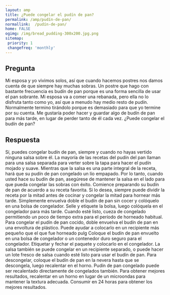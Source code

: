 ```yaml
---
layout: amp
title: ¿Puede congelar el pudín de pan?  
permalink: /amp/pudín-de-pan/
normallink:  /pudín-de-pan/
home: FALSE
ogimg: /img/bread_pudding-300x200.jpg.png
sitemap:
 priority: 1
 changefreq: 'monthly'
---
```




## Pregunta

Mi esposa y yo vivimos solos, así que cuando hacemos postres nos damos cuenta de que siempre hay muchas sobras. Un postre que hago con bastante frecuencia es budín de pan porque es una forma sencilla de usar el pan sobrante. Mi esposa va a comer una rebanada, pero ella no lo disfruta tanto como yo, así que a menudo hay medio resto de pudín. Normalmente termino tirándolo porque es demasiado para que yo termine por su cuenta. Me gustaría poder hacer y guardar algo de budín de pan para más tarde, en lugar de perder tanto de él cada vez. ¿Puede congelar el budín de pan?


<amp-img src="https://sepuedecongelar.com/img/bread_pudding-300x200.jpg" alt="¿Puede congelar el pudín de pan?" height="400" width="800"></amp-img>


## Respuesta

Sí, puedes congelar budín de pan, siempre y cuando no hayas vertido ninguna salsa sobre él. La mayoría de las recetas del pudín del pan llaman para una salsa separada para verter sobre la tapa para hacer el pudín mojado y suave. Mientras que la salsa es una parte integral de la receta, hará que su pudín de pan congelado un lío empapado. Por lo tanto, cuando usted hace su budín de pan, asegúrese de mantener la salsa en el lado para que pueda congelar las sobras con éxito.
Comience preparando su budín de pan de acuerdo a su receta favorita. Si lo desea, siempre puede dividir la receta por la mitad antes de cocinar y congelar la mitad para hornear más tarde. Simplemente envuelva doble el budín de pan sin cocer y colóquelo en una bolsa de congelador. Selle y etiquete la bolsa, luego colóquela en el congelador para más tarde. Cuando esté listo, cueza de congelado permitiendo un poco de tiempo extra para el período de horneado habitual.
Para congelar el pudín de pan cocido, doble envuelva el budín de pan en una envoltura de plástico. Puede ayudar a colocarlo en un recipiente más pequeño que el que fue horneado pulg Coloque el budín de pan envuelto en una bolsa de congelador o un contenedor duro seguro para el congelador. Etiquetar y fechar el paquete y colocarlo en el congelador. La salsa también se puede congelar en un recipiente separado, o puede hacer un lote fresco de salsa cuando esté listo para usar el budín de pan.
Para descongelar, coloque el budín de pan en la nevera hasta que se descongela, luego recalentar en el horno. Pudín de pan congelado puede ser recalentado directamente de congelados también. Para obtener mejores resultados, recalentar en un horno en lugar de un microondas para mantener la textura adecuada. Consumir en 24 horas para obtener los mejores resultados.